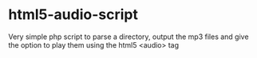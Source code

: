 html5-audio-script
==================

Very simple php script to parse a directory, output the mp3 files and give the option to play them using the html5 &lt;audio> tag